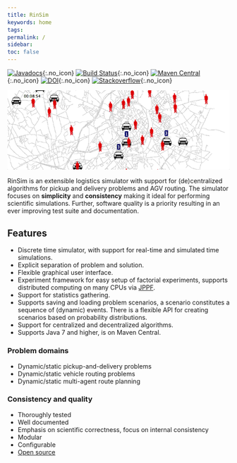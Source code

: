```yaml
---
title: RinSim
keywords: home
tags: 
permalink: /
sidebar:
toc: false
---
```

[![Javadocs](https://javadoc.io/badge/com.github.rinde/rinsim-core.svg?color=red)](https://javadoc.io/doc/com.github.rinde/rinsim-core){:.no_icon} 
[![Build Status](https://travis-ci.org/rinde/RinSim.svg?branch=master)](https://travis-ci.org/rinde/RinSim){:.no_icon} 
[![Maven Central](https://maven-badges.herokuapp.com/maven-central/com.github.rinde/rinsim-core/badge.svg)](https://maven-badges.herokuapp.com/maven-central/com.github.rinde/rinsim-core){:.no_icon} 
[![DOI](https://zenodo.org/badge/DOI/10.5281/zenodo.192106.svg)](https://doi.org/10.5281/zenodo.192106){:.no_icon} 
[![Stackoverflow](https://img.shields.io/badge/stackoverflow-rinsim-orange.svg)](http://stackoverflow.com/questions/tagged/rinsim){:.no_icon} 

![Taxi Demo](images/taxi-demo.gif)

RinSim is an extensible logistics simulator with support for (de)centralized algorithms for pickup and delivery problems and AGV routing. The simulator focuses on __simplicity__ and __consistency__ making it ideal for performing scientific simulations. Further, software quality is a priority resulting in an ever improving test suite and documentation.

## Features

 - <span class="glyphicon glyphicon-time"></span> Discrete time simulator, with support for real-time and simulated time simulations.
 - <i class="fa fa-exchange"></i> Explicit separation of problem and solution.
 - <i class="fa fa-object-group"></i> Flexible graphical user interface.
 - <i class="fa fa-sitemap"></i> Experiment framework for easy setup of factorial experiments, supports distributed computing on many CPUs via [JPPF](https://jppf.org).
 - <span class="glyphicon glyphicon-stats"></span> Support for statistics gathering.
 - <i class="fa fa-history"></i> Supports saving and loading problem scenarios, a scenario constitutes a sequence of (dynamic) events. There is a flexible API for creating scenarios based on probability distributions. 
 - <i class="fa fa-cubes"></i> Support for centralized and decentralized algorithms.
 - <i class="fa fa-coffee"></i> Supports Java 7 and higher, is on Maven Central.


### Problem domains 
 - <i class="fa fa-truck"></i> Dynamic/static pickup-and-delivery problems
 - <i class="fa fa-car"></i> Dynamic/static vehicle routing problems
 - <i class="fa fa-map-marker"></i> Dynamic/static multi-agent route planning

### Consistency and quality
 - <i class="fa fa-check"></i> Thoroughly tested
 - <i class="fa fa-book"></i> Well documented
 - <i class="fa fa-flask"></i> Emphasis on scientific correctness, focus on internal consistency 
 - <i class="fa fa-puzzle-piece"></i> Modular 
 - <span class="glyphicon glyphicon-cog"></span> Configurable
 - <i class="fa fa-github"></i> [Open source](https://github.com/rinde/RinSim/)

